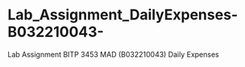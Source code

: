 # Lab_Assignment_DailyExpenses-B032210043-
Lab Assignment BITP 3453 MAD (B032210043) Daily Expenses
